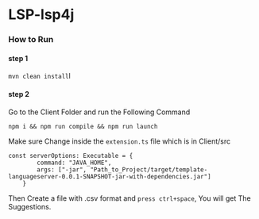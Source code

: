 # LSP-lsp4j

### How to Run

#### step 1
`mvn clean install`l

#### step 2
Go to the Client Folder and run the Following Command

`npm i && npm run compile && npm run launch`


Make sure Change inside the `extension.ts` file which is in Client/src

```
const serverOptions: Executable = {
		command: "JAVA_HOME",
		args: ["-jar", "Path_to_Project/target/template-languageserver-0.0.1-SNAPSHOT-jar-with-dependencies.jar"]
	}
```
Then Create a file with .csv format and `press ctrl+space`, You will get The Suggestions.
